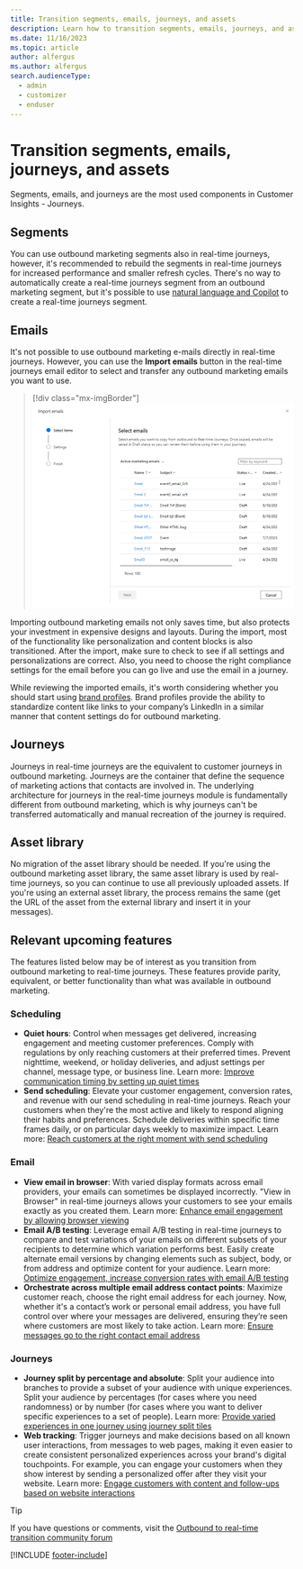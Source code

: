 ```yaml
---
title: Transition segments, emails, journeys, and assets
description: Learn how to transition segments, emails, journeys, and assets from outbound marketing to real-time journeys in Dynamics 365 Customer Insights - Journeys.
ms.date: 11/16/2023
ms.topic: article
author: alfergus
ms.author: alfergus
search.audienceType: 
  - admin
  - customizer
  - enduser
---
```


# Transition segments, emails, journeys, and assets

Segments, emails, and journeys are the most used components in Customer Insights - Journeys.

## Segments

You can use outbound marketing segments also in real-time journeys, however, it's recommended to rebuild the segments in real-time journeys for increased performance and smaller refresh cycles. There's no way to automatically create a real-time journeys segment from an outbound marketing segment, but it's possible to use [natural language and Copilot](real-time-marketing-natural-language-segments.md) to create a real-time journeys segment.

## Emails

It's not possible to use outbound marketing e-mails directly in real-time journeys. However, you can use the **Import emails** button in the real-time journeys email editor to select and transfer any outbound marketing emails you want to use.

> [!div class="mx-imgBorder"]
> ![Select emails screenshot.](media/transition-select-emails.png "Select emails screenshot")

Importing outbound marketing emails not only saves time, but also protects your investment in expensive designs and layouts. During the import, most of the functionality like personalization and content blocks is also transitioned. After the import, make sure to check to see if all settings and personalizations are correct. Also, you need to choose the right compliance settings for the email before you can go live and use the email in a journey.

While reviewing the imported emails, it's worth considering whether you should start using [brand profiles](brand-profiles.md). Brand profiles provide the ability to standardize content like links to your company’s LinkedIn in a similar manner that content settings do for outbound marketing.

## Journeys

Journeys in real-time journeys are the equivalent to customer journeys in outbound marketing. Journeys are the container that define the sequence of marketing actions that contacts are involved in. The underlying architecture for journeys in the real-time journeys module is fundamentally different from outbound marketing, which is why journeys can't be transferred automatically and manual recreation of the journey is required.

## Asset library

No migration of the asset library should be needed. If you're using the outbound marketing asset library, the same asset library is used by real-time journeys, so you can continue to use all previously uploaded assets. If you're using an external asset library, the process remains the same (get the URL of the asset from the external library and insert it in your messages).

## Relevant upcoming features

The features listed below may be of interest as you transition from outbound marketing to real-time journeys. These features provide parity, equivalent, or better functionality than what was available in outbound marketing.

### Scheduling

- **Quiet hours**: Control when messages get delivered, increasing engagement and meeting customer preferences. Comply with regulations by only reaching customers at their preferred times. Prevent nighttime, weekend, or holiday deliveries, and adjust settings per channel, message type, or business line. Learn more: [Improve communication timing by setting up quiet times](/dynamics365/release-plan/2023wave2/marketing/dynamics365-marketing/prevent-messages-sending-during-unwanted-times-setting-up-quiet-times-using-copilot)
- **Send scheduling**: Elevate your customer engagement, conversion rates, and revenue with our send scheduling in real-time journeys. Reach your customers when they're the most active and likely to respond aligning their habits and preferences. Schedule deliveries within specific time frames daily, or on particular days weekly to maximize impact. Learn more: [Reach customers at the right moment with send scheduling](/dynamics365/release-plan/2023wave2/marketing/dynamics365-marketing/reach-customers-at-right-moment-send-scheduling)

### Email

- **View email in browser**: With varied display formats across email providers, your emails can sometimes be displayed incorrectly. "View in Browser" in real-time journeys allows your customers to see your emails exactly as you created them. Learn more: [Enhance email engagement by allowing browser viewing](/dynamics365/release-plan/2023wave2/marketing/dynamics365-marketing/enhance-email-engagement-allowing-viewing-browsers)
- **Email A/B testing**: Leverage email A/B testing in real-time journeys to compare and test variations of your emails on different subsets of your recipients to determine which variation performs best. Easily create alternate email versions by changing elements such as subject, body, or from address and optimize content for your audience. Learn more: [Optimize engagement, increase conversion rates with email A/B testing](/dynamics365/release-plan/2023wave2/marketing/dynamics365-marketing/optimize-engagement-increase-conversion-rates-email-ab-testing)
- **Orchestrate across multiple email address contact points**: Maximize customer reach, choose the right email address for each journey. Now, whether it's a contact’s work or personal email address, you have full control over where your messages are delivered, ensuring they’re seen where customers are most likely to take action. Learn more: [Ensure messages go to the right contact email address](/dynamics365/release-plan/2023wave2/marketing/dynamics365-marketing/ensure-messages-go-right-contact-email-address)

### Journeys

- **Journey split by percentage and absolute**: Split your audience into branches to provide a subset of your audience with unique experiences. Split your audience by percentages (for cases where you need randomness) or by number (for cases where you want to deliver specific experiences to a set of people). Learn more: [Provide varied experiences in one journey using journey split tiles](/dynamics365/release-plan/2023wave2/marketing/dynamics365-marketing/provide-varied-experiences-one-journey-using-journey-split-tiles)
- **Web tracking**: Trigger journeys and make decisions based on all known user interactions, from messages to web pages, making it even easier to create consistent personalized experiences across your brand's digital touchpoints. For example, you can engage your customers when they show interest by sending a personalized offer after they visit your website. Learn more: [Engage customers with content and follow-ups based on website interactions](/dynamics365/release-plan/2023wave2/marketing/dynamics365-marketing/engage-customers-content-follow-ups-based-website-interactions)

> [!TIP]
> If you have questions or comments, visit the [Outbound to real-time transition community forum](https://community.dynamics.com/forums/thread/?partialUrl=Outbound-to-Real-Time-Transition)

[!INCLUDE [footer-include](./includes/footer-banner.md)]